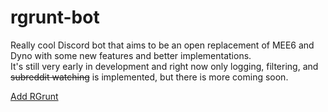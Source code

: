 # rgrunt-bot

Really cool Discord bot that aims to be an open replacement of MEE6 and Dyno with some new features and better implementations.  
It's still very early in development and right now only logging, filtering, and ~~subreddit watching~~ is implemented, but there is more coming soon.

[Add RGrunt](https://discord.com/api/oauth2/authorize?client_id=715364254383079455&permissions=0&scope=bot%20applications.commands)
